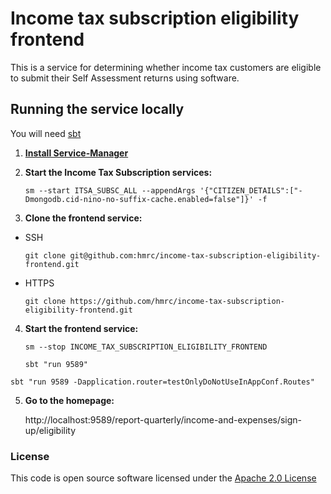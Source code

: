 
# Income tax subscription eligibility frontend

This is a service for determining whether income tax customers are eligible
to submit their Self Assessment returns using software.

## Running the service locally

You will need [sbt](http://www.scala-sbt.org/)

1) **[Install Service-Manager](https://github.com/hmrc/service-manager/wiki/Install#install-service-manager)**


2) **Start the Income Tax Subscription services:**

   `sm --start ITSA_SUBSC_ALL --appendArgs '{"CITIZEN_DETAILS":["-Dmongodb.cid-nino-no-suffix-cache.enabled=false"]}' -f`


3) **Clone the frontend service:**

  - SSH

    `git clone git@github.com:hmrc/income-tax-subscription-eligibility-frontend.git`

  - HTTPS

    `git clone https://github.com/hmrc/income-tax-subscription-eligibility-frontend.git`


4) **Start the frontend service:**

   `sm --stop INCOME_TAX_SUBSCRIPTION_ELIGIBILITY_FRONTEND`

   `sbt "run 9589"`
   
  `sbt "run 9589 -Dapplication.router=testOnlyDoNotUseInAppConf.Routes"`


5) **Go to the homepage:**

   http://localhost:9589/report-quarterly/income-and-expenses/sign-up/eligibility

### License

This code is open source software licensed under the [Apache 2.0 License]("http://www.apache.org/licenses/LICENSE-2.0.html")


